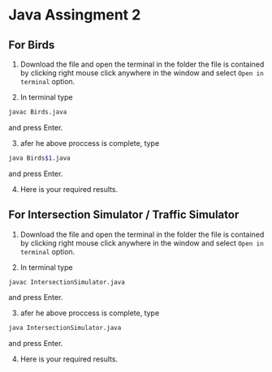 # Java Assingment 2

## For Birds

1. Download the file and open the terminal in the folder the file is contained by clicking right mouse click anywhere in the window and select ```Open in terminal``` option.

2. In terminal type 
```bash
javac Birds.java
```
and press Enter.

3. afer he above proccess is complete, type
```bash
java Birds$1.java
```
and press Enter.

4. Here is your required results.

## For Intersection Simulator / Traffic Simulator

1. Download the file and open the terminal in the folder the file is contained by clicking right mouse click anywhere in the window and select ```Open in terminal``` option.

2. In terminal type 
```bash
javac IntersectionSimulator.java
```
and press Enter.

3. afer he above proccess is complete, type
```bash
java IntersectionSimulator.java
```
and press Enter.

4. Here is your required results.